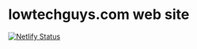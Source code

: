 # lowtechguys.com web site

[![Netlify Status](https://api.netlify.com/api/v1/badges/92babee8-c040-4cea-be72-dae55a895160/deploy-status)](https://app.netlify.com/sites/affectionate-northcutt-2c05b5/deploys)